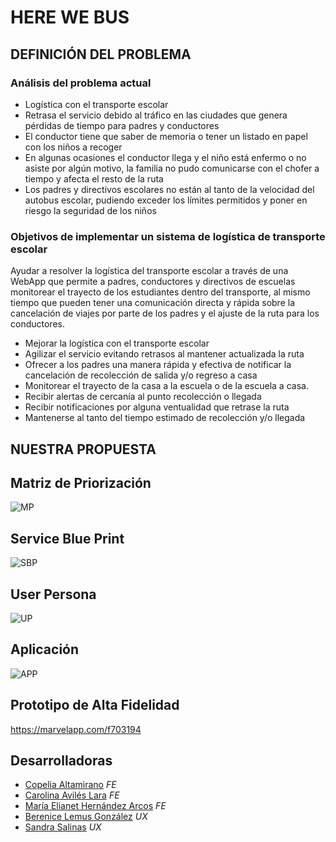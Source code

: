 # HERE WE BUS

## DEFINICIÓN DEL PROBLEMA

### Análisis del problema actual
* Logística con el transporte escolar
* Retrasa el servicio debido al tráfico en las ciudades que genera pérdidas de tiempo para padres y conductores
* El conductor tiene que saber de memoria o tener un listado en papel con los niños a recoger
* En algunas ocasiones el conductor llega y el niño está enfermo o no asiste por algún motivo, la familia no pudo comunicarse con el chofer a tiempo y afecta el resto de la ruta
* Los padres y directivos escolares no están al tanto de la velocidad del autobus escolar, pudiendo exceder los límites permitidos y poner en riesgo la seguridad de los niños

### Objetivos de implementar un sistema de logística de transporte escolar

Ayudar a resolver la logística del transporte escolar a través de una WebApp que permite a padres, conductores y directivos de escuelas monitorear el trayecto de los estudiantes dentro del transporte, al mismo tiempo que pueden tener una comunicación directa y rápida sobre la cancelación de viajes por parte de los padres y el ajuste de la ruta para los conductores.


* Mejorar la logística con el transporte escolar
* Agilizar el servicio evitando retrasos al mantener actualizada la ruta
* Ofrecer a los padres una manera rápida y efectiva de notificar la cancelación de recolección de salida  y/o regreso a casa
* Monitorear el trayecto de la casa a la escuela o de la escuela a casa.
* Recibir alertas de cercanía al punto recolección o llegada
* Recibir notificaciones por alguna ventualidad que retrase la ruta
* Mantenerse al tanto del tiempo estimado de recolección y/o llegada  

## NUESTRA PROPUESTA

## Matriz de Priorización
![MP](https://i.imgur.com/N2Hpr66.jpg)

## Service Blue Print
![SBP](https://i.imgur.com/X41Ntlq.jpg)

## User Persona
![UP](https://i.imgur.com/XUKvnPp.jpg)

## Aplicación
![APP](https://i.imgur.com/8OIbNYK.jpg)

## Prototipo de Alta Fidelidad

https://marvelapp.com/f703194

## Desarrolladoras
* [Copelia Altamirano](https://github.com/Copelia) *FE*
* [Carolina Avilés Lara](https://github.com/CarisAvi21) *FE*
* [María Elianet Hernández Arcos](https://github.com/marelywoody) *FE*
* [Berenice Lemus González](https://github.com/BeryNice) *UX*
* [Sandra Salinas](https://github.com/ninagallo) *UX*
